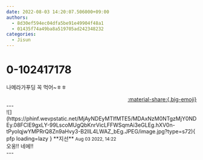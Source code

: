 ```yaml
---
date: 2022-08-03 14:20:07.506000+09:00
authors:
  - 8d30ef594ec04dfa5be91e49904f48a1
  - 01435f74a49ba8a519705ad242348232
categories:
  - Jisun
---
```


# 0-102417178

<div class="post-container" markdown="1">
<div class="content-container md-sidebar__scrollwrap" markdown="1">

나메라가푸딩 꼭 먹어~ㅎㅎ

</div>
</div>

<div style="text-align: right;" markdown="1">
<a href="https://weverse.io/fromis9/fanpost/0-102417178" style="text-align: right;">:material-share:{.big-emoji}</a>
</div>
---

<div class="comments-container md-sidebar__scrollwrap" markdown="1">
<div class="comment" markdown="1">
<div class='id-container' markdown="1">
![](https://phinf.wevpstatic.net/MjAyNDEyMTlfMTE5/MDAxNzM0NTgzMjY0NDEy.08FClE9gxLY-99LscoMUgQbKnrVicLFFWSqmAi3eGLEg.hXV0n-tPyoIqjwYMPRrQ8Zn9aHvy3-B2llL4LWAZ_bEg.JPEG/image.jpg?type=s72){ pfp loading=lazy }
**<span class="artist">지선</span>** <small>Aug 03 2022, 14:22</small><br>
</div>
<div class='comment-body' markdown="1">
오옹!! 네에!!
</div>
</div>
</div>
---

